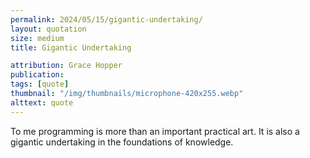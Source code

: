 ```yaml
---
permalink: 2024/05/15/gigantic-undertaking/
layout: quotation
size: medium
title: Gigantic Undertaking

attribution: Grace Hopper
publication:
tags: [quote]
thumbnail: "/img/thumbnails/microphone-420x255.webp"
alttext: quote
---
```


To me programming is more than an important practical art. It is
also a gigantic undertaking in the foundations of knowledge.
